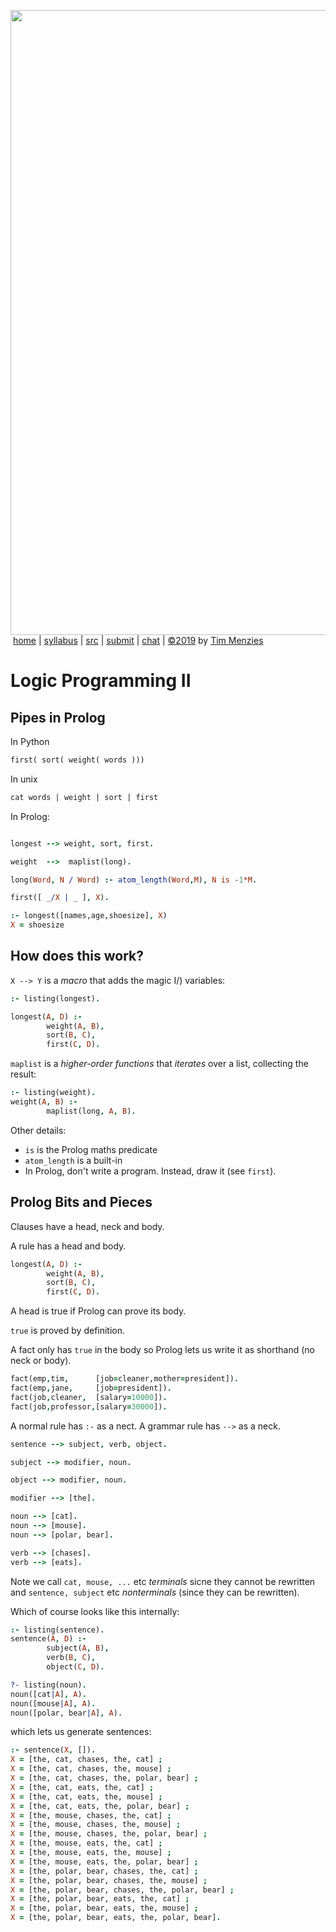 


<a href="http://tiny.cc/plm19"><img width=1000 src="https://raw.githubusercontent.com/txt/plm19/master/etc/img/banner.png"></a><br>
&nbsp;<a href="http://tiny.cc/plm19">home</a> |
<a href="https://github.com/txt/plm19/blob/master/doc/syllabus.md">syllabus</a> |
<a href="https://github.com/txt/plm19/tree/master/src">src</a> |
<a href="http://tiny.cc/plm19give">submit</a> |
<a href="https://plm19.slack.com/">chat</a> |
<a href="https://github.com/txt/plm19/blob/master/LICENSE.md">&copy;2019</a> 
by <a href="http://menzies.us">Tim Menzies</a>


# Logic Programming II

## Pipes in Prolog

In Python

```prolog
first( sort( weight( words )))

```
In unix

```prolog
cat words | weight | sort | first
```

In Prolog:

```prolog

longest --> weight, sort, first.       

weight  -->  maplist(long).                                                           

long(Word, N / Word) :- atom_length(Word,M), N is -1*M.               

first([ _/X | _ ], X).                                              

:- longest([names,age,shoesize], X)
X = shoesize
```

## How does this work?

`X --> Y` is a _macro_ that adds the magic I/) variables:

```prolog
:- listing(longest).

longest(A, D) :-
        weight(A, B),
        sort(B, C),
        first(C, D).
```

`maplist` is a _higher-order functions_  that _iterates_  over a list, collecting the result:

```prolog
:- listing(weight).
weight(A, B) :-
        maplist(long, A, B).
```

Other details:

- `is` is the Prolog maths predicate
- `atom_length` is a built-in
- In Prolog, don't write a program. Instead, draw it (see `first`).

## Prolog Bits and Pieces

Clauses have a head, neck and body.

A rule has a head and body.

```prolog
longest(A, D) :-
        weight(A, B),
        sort(B, C),
        first(C, D).
```

A head is true if Prolog can prove its body.

`true` is proved by definition.

A fact only has `true` in the body so Prolog lets us write it as shorthand
(no neck or body).

```prolog
fact(emp,tim,      [job=cleaner,mother=president]).
fact(emp,jane,     [job=president]).
fact(job,cleaner,  [salary=10000]).
fact(job,professor,[salary=30000]).
```

A normal rule has `:-` as a nect. A grammar rule has `-->` as a neck.

```prolog
sentence --> subject, verb, object.

subject --> modifier, noun.

object --> modifier, noun.

modifier --> [the].

noun --> [cat].
noun --> [mouse].
noun --> [polar, bear].

verb --> [chases].
verb --> [eats].
```

Note we call `cat, mouse, ...` etc _terminals_ sicne they cannot be rewritten
and `sentence, subject` etc _nonterminals_ (since they can be rewritten).

Which of course looks like this internally:

```prolog
:- listing(sentence).
sentence(A, D) :-
        subject(A, B),
        verb(B, C),
        object(C, D).

?- listing(noun).
noun([cat|A], A).
noun([mouse|A], A).
noun([polar, bear|A], A).
```

which lets us generate sentences:

```prolog
:- sentence(X, []).
X = [the, cat, chases, the, cat] ;
X = [the, cat, chases, the, mouse] ;
X = [the, cat, chases, the, polar, bear] ;
X = [the, cat, eats, the, cat] ;
X = [the, cat, eats, the, mouse] ;
X = [the, cat, eats, the, polar, bear] ;
X = [the, mouse, chases, the, cat] ;
X = [the, mouse, chases, the, mouse] ;
X = [the, mouse, chases, the, polar, bear] ;
X = [the, mouse, eats, the, cat] ;
X = [the, mouse, eats, the, mouse] ;
X = [the, mouse, eats, the, polar, bear] ;
X = [the, polar, bear, chases, the, cat] ;
X = [the, polar, bear, chases, the, mouse] ;
X = [the, polar, bear, chases, the, polar, bear] ;
X = [the, polar, bear, eats, the, cat] ;
X = [the, polar, bear, eats, the, mouse] ;
X = [the, polar, bear, eats, the, polar, bear].
```
